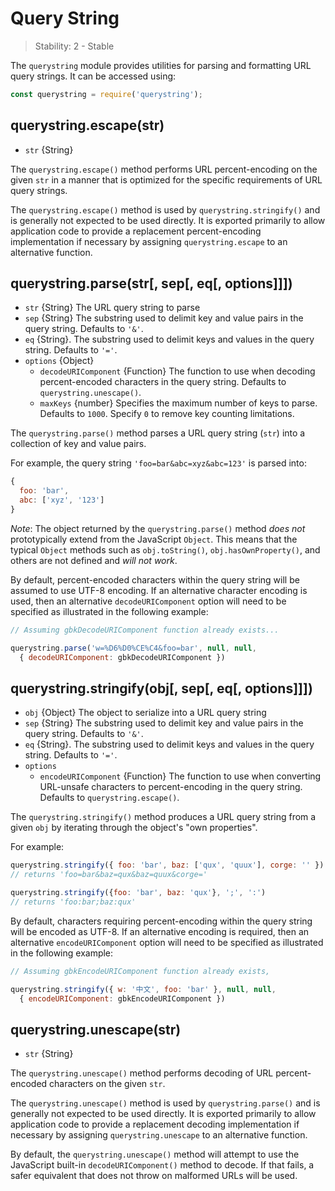# Query String

> Stability: 2 - Stable

<!--name=querystring-->

The `querystring` module provides utilities for parsing and formatting URL
query strings. It can be accessed using:

```js
const querystring = require('querystring');
```

## querystring.escape(str)
<!-- YAML
added: v0.1.25
-->

* `str` {String}

The `querystring.escape()` method performs URL percent-encoding on the given
`str` in a manner that is optimized for the specific requirements of URL
query strings.

The `querystring.escape()` method is used by `querystring.stringify()` and is
generally not expected to be used directly. It is exported primarily to allow
application code to provide a replacement percent-encoding implementation if
necessary by assigning `querystring.escape` to an alternative function.

## querystring.parse(str[, sep[, eq[, options]]])
<!-- YAML
added: v0.1.25
changes:
  - version: v6.0.0
    pr-url: https://github.com/nodejs/node/pull/6055
    description: The returned object no longer inherits from `Object.prototype`.
  - version: v6.0.0, v4.2.4
    pr-url: https://github.com/nodejs/node/pull/3807
    description: The `eq` parameter may now have a length of more than `1`.
-->

* `str` {String} The URL query string to parse
* `sep` {String} The substring used to delimit key and value pairs in the
  query string. Defaults to `'&'`.
* `eq` {String}. The substring used to delimit keys and values in the
  query string. Defaults to `'='`.
* `options` {Object}
  * `decodeURIComponent` {Function} The function to use when decoding
    percent-encoded characters in the query string. Defaults to
    `querystring.unescape()`.
  * `maxKeys` {number} Specifies the maximum number of keys to parse.
    Defaults to `1000`. Specify `0` to remove key counting limitations.

The `querystring.parse()` method parses a URL query string (`str`) into a
collection of key and value pairs.

For example, the query string `'foo=bar&abc=xyz&abc=123'` is parsed into:

```js
{
  foo: 'bar',
  abc: ['xyz', '123']
}
```

*Note*: The object returned by the `querystring.parse()` method _does not_
prototypically extend from the JavaScript `Object`. This means that the
typical `Object` methods such as `obj.toString()`, `obj.hasOwnProperty()`,
and others are not defined and *will not work*.

By default, percent-encoded characters within the query string will be assumed
to use UTF-8 encoding. If an alternative character encoding is used, then an
alternative `decodeURIComponent` option will need to be specified as illustrated
in the following example:

```js
// Assuming gbkDecodeURIComponent function already exists...

querystring.parse('w=%D6%D0%CE%C4&foo=bar', null, null,
  { decodeURIComponent: gbkDecodeURIComponent })
```

## querystring.stringify(obj[, sep[, eq[, options]]])
<!-- YAML
added: v0.1.25
-->

* `obj` {Object} The object to serialize into a URL query string
* `sep` {String} The substring used to delimit key and value pairs in the
  query string. Defaults to `'&'`.
* `eq` {String}. The substring used to delimit keys and values in the
  query string. Defaults to `'='`.
* `options`
  * `encodeURIComponent` {Function} The function to use when converting
    URL-unsafe characters to percent-encoding in the query string. Defaults to
    `querystring.escape()`.

The `querystring.stringify()` method produces a URL query string from a
given `obj` by iterating through the object's "own properties".

For example:

```js
querystring.stringify({ foo: 'bar', baz: ['qux', 'quux'], corge: '' })
// returns 'foo=bar&baz=qux&baz=quux&corge='

querystring.stringify({foo: 'bar', baz: 'qux'}, ';', ':')
// returns 'foo:bar;baz:qux'
```

By default, characters requiring percent-encoding within the query string will
be encoded as UTF-8. If an alternative encoding is required, then an alternative
`encodeURIComponent` option will need to be specified as illustrated in the
following example:

```js
// Assuming gbkEncodeURIComponent function already exists,

querystring.stringify({ w: '中文', foo: 'bar' }, null, null,
  { encodeURIComponent: gbkEncodeURIComponent })
```

## querystring.unescape(str)
<!-- YAML
added: v0.1.25
-->
* `str` {String}


The `querystring.unescape()` method performs decoding of URL percent-encoded
characters on the given `str`.

The `querystring.unescape()` method is used by `querystring.parse()` and is
generally not expected to be used directly. It is exported primarily to allow
application code to provide a replacement decoding implementation if
necessary by assigning `querystring.unescape` to an alternative function.

By default, the `querystring.unescape()` method will attempt to use the
JavaScript built-in `decodeURIComponent()` method to decode. If that fails,
a safer equivalent that does not throw on malformed URLs will be used.
